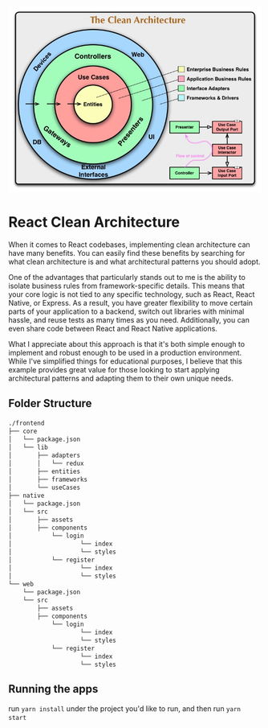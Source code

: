 
![high-level-diagram](https://github.com/phuongpt/react-hybrid-clean-architecture/blob/develop/docs/images/high-level-diagram.jpg)  

# React Clean Architecture
When it comes to React codebases, implementing clean architecture can have many benefits. You can easily find these benefits by searching for what clean architecture is and what architectural patterns you should adopt.

One of the advantages that particularly stands out to me is the ability to isolate business rules from framework-specific details. This means that your core logic is not tied to any specific technology, such as React, React Native, or Express. As a result, you have greater flexibility to move certain parts of your application to a backend, switch out libraries with minimal hassle, and reuse tests as many times as you need. Additionally, you can even share code between React and React Native applications.

What I appreciate about this approach is that it's both simple enough to implement and robust enough to be used in a production environment. While I've simplified things for educational purposes, I believe that this example provides great value for those looking to start applying architectural patterns and adapting them to their own unique needs.    


## Folder Structure
```
./frontend
├── core
│   └── package.json
│   └── lib
│       ├── adapters
│       │   └── redux
│       ├── entities
│       ├── frameworks
│       └── useCases
├── native
│   └── package.json
│   └── src
│       ├── assets
│       ├── components
│           └── login
│                   └── index
│                   └── styles
│           └── register
│                   └── index
│                   └── styles
└── web
    └── package.json
    └── src
        ├── assets
        ├── components
            └── login
                    └── index
                    └── styles
            └── register
                    └── index
                    └── styles

```

## Running the apps
run `yarn install` under the project you'd like to run, and then run `yarn start`
 
